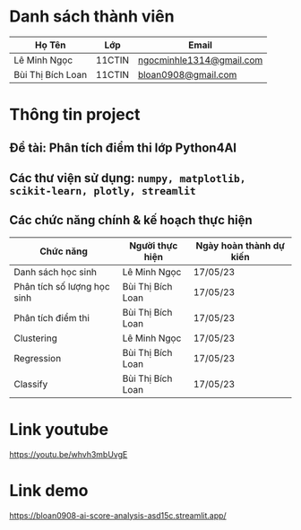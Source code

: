 # Danh sách thành viên
Họ Tên|Lớp|Email
-|-|-
Lê Minh Ngọc|11CTIN|ngocminhle1314@gmail.com
Bùi Thị Bích Loan|11CTIN|bloan0908@gmail.com

# Thông tin project
## Đề tài: Phân tích điểm thi lớp Python4AI
## Các thư viện sử dụng: `numpy, matplotlib, scikit-learn, plotly, streamlit`

## Các chức năng chính & kế hoạch thực hiện

Chức năng|Người thực hiện|Ngày hoàn thành dự kiến
-|-|-
Danh sách học sinh|Lê Minh Ngọc|17/05/23
Phân tích số lượng học sinh|Bùi Thị Bích Loan|17/05/23
Phân tích điểm thi|Bùi Thị Bích Loan|17/05/23
Clustering|Lê Minh Ngọc|17/05/23
Regression|Bùi Thị Bích Loan|17/05/23
Classify|Bùi Thị Bích Loan|17/05/23
# Link youtube
https://youtu.be/whvh3mbUvgE

# Link demo
https://bloan0908-ai-score-analysis-asd15c.streamlit.app/
